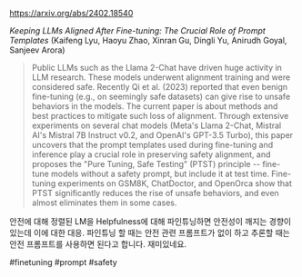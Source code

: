 https://arxiv.org/abs/2402.18540

*Keeping LLMs Aligned After Fine-tuning: The Crucial Role of Prompt Templates* (Kaifeng Lyu, Haoyu Zhao, Xinran Gu, Dingli Yu, Anirudh Goyal, Sanjeev Arora)

> Public LLMs such as the Llama 2-Chat have driven huge activity in LLM research. These models underwent alignment training and were considered safe. Recently Qi et al. (2023) reported that even benign fine-tuning (e.g., on seemingly safe datasets) can give rise to unsafe behaviors in the models. The current paper is about methods and best practices to mitigate such loss of alignment. Through extensive experiments on several chat models (Meta's Llama 2-Chat, Mistral AI's Mistral 7B Instruct v0.2, and OpenAI's GPT-3.5 Turbo), this paper uncovers that the prompt templates used during fine-tuning and inference play a crucial role in preserving safety alignment, and proposes the "Pure Tuning, Safe Testing" (PTST) principle -- fine-tune models without a safety prompt, but include it at test time. Fine-tuning experiments on GSM8K, ChatDoctor, and OpenOrca show that PTST significantly reduces the rise of unsafe behaviors, and even almost eliminates them in some cases.

안전에 대해 정렬된 LM을 Helpfulness에 대해 파인튜닝하면 안전성이 깨지는 경향이 있는데 이에 대한 대응. 파인튜닝 할 때는 안전 관련 프롬프트가 없이 하고 추론할 때는 안전 프롬프트를 사용하면 된다고 합니다. 재미있네요.

#finetuning #prompt #safety 